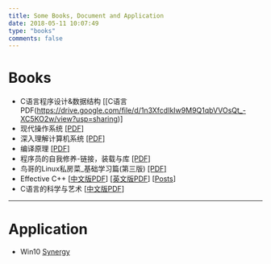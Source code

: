 ```yaml
---
title: Some Books, Document and Application
date: 2018-05-11 10:07:49
type: "books"
comments: false
---
```


# Books

- C语言程序设计&数据结构 [[C语言PDF(https://drive.google.com/file/d/1n3XfcdIkIw9M9Q1qbVVOsQt_-XC5KO2w/view?usp=sharing)]
- 现代操作系统 [[PDF]](https://drive.google.com/open?id=1Qc3wPK8CYkOOClEX6vnAVOEFZpWgdto9)
- 深入理解计算机系统 [[PDF]](https://drive.google.com/open?id=10iB3dEa432q4hqB_wvrPjQN0hhR-1X17)
- 编译原理 [[PDF]](https://drive.google.com/open?id=1R8tzEdDlqdwCEQj1Wm-HZasDzUM7sxWR)
- 程序员的自我修养-链接，装载与库 [[PDF]](https://drive.google.com/open?id=1JoMAObN235dCqZ2msm_SDBpumJFyH5Wx)
- 鸟哥的Linux私房菜_基础学习篇(第三版) [[PDF]](https://drive.google.com/open?id=10CicR_jrFe2_dv4CvC63y8fiIpP3XE_U)
- Effective C++ [[中文版PDF](https://drive.google.com/file/d/1fjLTF1kxxgR1HBLApj8fLdu1Yu3ZZECA/view?usp=sharing)]  [[英文版PDF](https://drive.google.com/file/d/1keiNn8D16ve3dIoDLCbC6DmtgUMLMi4i/view?usp=sharing)] [[Posts](http://guozet.me/tags/EffectiveC/)]
- C语言的科学与艺术 [[中文版PDF](https://drive.google.com/file/d/12V4v7EPWePhdMqHTISHPsikLttfGacqb/view?usp=sharing)]

--------

# Application

- Win10 [Synergy](http://guozet.me/download/application/synergy-1.6.2-Windows-x64)
